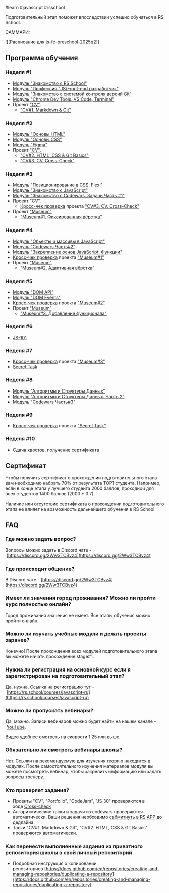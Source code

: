 #learn #javascript #rsschool

Подготовительный этап поможет впоследствии успешно обучаться в RS School.

САММАРИ:

![[Расписание для js-fe-preschool-2025q2]]

## Программа обучения
### Неделя #1

- [Модуль "Знакомство с RS School"](https://github.com/rolling-scopes-school/tasks/blob/master/stage0/modules/rs-school-intro)
- [Модуль "Профессия "JS/Front-end разработчик"](https://github.com/rolling-scopes-school/tasks/blob/master/stage0/modules/js-fe-developer)
- [Модуль "Знакомство с системой контроля версий Git"](https://github.com/rolling-scopes-school/tasks/blob/master/stage0/modules/git)
- [Модуль "Chrome Dev Tools, VS Code, Terminal"](https://github.com/rolling-scopes-school/tasks/blob/master/stage0/modules/basic-tools)
- Проект ["CV"](https://github.com/rolling-scopes-school/tasks/blob/master/tasks/cv/cv.md).
    - ["CV#1. Markdown & Git"](https://github.com/rolling-scopes-school/tasks/blob/master/tasks/cv/git-markdown.md)

### Неделя #2

- [Модуль "Основы HTML"](https://github.com/rolling-scopes-school/tasks/blob/master/stage0/modules/html-basics)
- [Модуль "Основы CSS"](https://github.com/rolling-scopes-school/tasks/blob/master/stage0/modules/css-basics)
- [Модуль "Figma"](https://github.com/rolling-scopes-school/tasks/blob/master/stage0/modules/figma)
- Проект ["CV"](https://github.com/rolling-scopes-school/tasks/blob/master/tasks/cv/cv.md).
    - ["CV#2. HTML, CSS & Git Basics"](https://github.com/rolling-scopes-school/tasks/blob/master/tasks/cv/html-css-git.md)
    - ["CV#3. CV. Cross-Check"](https://github.com/rolling-scopes-school/tasks/blob/master/tasks/cv/cv-stage0.md)

### Неделя #3

- [Модуль "Позиционирование в CSS. Flex."](https://github.com/rolling-scopes-school/tasks/blob/master/stage0/modules/css-positioning)
- [Модуль "Знакомство с JavaScript"](https://github.com/rolling-scopes-school/tasks/blob/master/stage0/modules/js-basics)
- [Модуль "Знакомство с Codewars. Задачи Часть #1"](https://github.com/rolling-scopes-school/tasks/blob/master/tasks/codewars/preschool-2022-codewars1.md)
- Проект ["CV"](https://github.com/rolling-scopes-school/tasks/blob/master/tasks/cv/cv.md).
    - [Кросс-чек проверка](https://rs.school/docs/ru/cross-check-flow) проекта ["CV#3. CV. Cross-Check"](https://github.com/rolling-scopes-school/tasks/blob/master/tasks/cv/cv-stage0.md)
- Проект ["Museum"](https://github.com/rolling-scopes-school/tasks/blob/master/tasks/museum/museum-stage1.md)
    - ["Museum#1. Фиксированная вёрстка"](https://github.com/rolling-scopes-school/tasks/blob/master/tasks/museum/museum-stage1.md)

### Неделя #4

- [Модуль "Обьекты и массивы в JavaScript"](https://github.com/rolling-scopes-school/tasks/blob/master/stage0/modules/objects-and-arrays)
- [Модуль "Codewars Часть#2"](https://github.com/rolling-scopes-school/tasks/blob/master/tasks/codewars/preschool-2022-codewars2.md)
- [Модуль "Закрепление основ JavaScript. Функции"](https://github.com/rolling-scopes-school/tasks/blob/master/stage0/modules/js-functions)
- [Кросс-чек проверка](https://rs.school/docs/ru/cross-check-flow) проекта ["Museum#1"](https://github.com/rolling-scopes-school/tasks/blob/master/tasks/museum/museum-stage1.md)
- Проект ["Museum"](https://github.com/rolling-scopes-school/tasks/blob/master/tasks/museum/museum-stage1.md)
    - ["Museum#2. Адаптивная вёрстка"](https://github.com/rolling-scopes-school/tasks/blob/master/tasks/museum/museum-adaptive.md)

### Неделя #5

- [Модуль "DOM API"](https://github.com/rolling-scopes-school/tasks/blob/master/stage0/modules/dom-api)
- [Модуль "DOM Events"](https://github.com/rolling-scopes-school/tasks/blob/master/stage0/modules/dom-events)
- [Кросс-чек проверка](https://rs.school/docs/ru/cross-check-flow) проекта ["Museum#2"](https://github.com/rolling-scopes-school/tasks/blob/master/tasks/museum/museum-adaptive.md)
- Проект ["Museum"](https://github.com/rolling-scopes-school/tasks/blob/master/tasks/museum/museum-stage1.md)
    - ["Museum#3. Добавление функционала"](https://github.com/rolling-scopes-school/tasks/blob/master/tasks/museum/museum-dom.md)

### Неделя #6

- [JS-101](https://github.com/Luffi2539/core-js-101/)

### Неделя #7

- [Кросс-чек проверка](https://rs.school/docs/ru/cross-check-flow) проекта ["Museum#3"](https://github.com/rolling-scopes-school/tasks/blob/master/tasks/museum/museum-dom.md)
- [Secret Task](https://www.youtube.com/watch?v=dQw4w9WgXcQ)

### Неделя #8

- [Модуль "Алгоритмы и Структуры Данных"](https://github.com/rolling-scopes-school/tasks/blob/master/stage0/modules/data-structures-part-1)
- [Модуль "Алгоритмы и Структуры Данных. Часть 2"](https://github.com/rolling-scopes-school/tasks/blob/master/stage0/modules/data-structures-part-2)
- [Модуль "Codewars Часть#3"](https://github.com/rolling-scopes-school/tasks/blob/master/tasks/codewars/preschool-2022-codewars3.md)

### Неделя #9

- [Кросс-чек проверка](https://rs.school/docs/ru/cross-check-flow) проекта ["Secret Task"](https://www.youtube.com/watch?v=dQw4w9WgXcQ)

### Неделя #10

- Сдача хвостов, получение сертификата

## Сертификат

Чтобы получить сертификат о прохождении подготовительного этапа вам необходимо набрать 70% от результата TOP1 студента. Например, если в конце этапа у лучшего студента 2000 баллов, проходной для всех студентов 1400 баллов (2000 * 0.7).

Наличие или отсутствие сертификата о прохождении подготовительного этапа не влияет на возможность дальнейшего обучения в RS School.

## FAQ

### Где можно задать вопрос?


Вопросы можно задать в Discord чате - [https://discord.gg/2Ww3TCBvz4](https://discord.gg/2Ww3TCBvz4)

### Где происходит общение?

В Discord чате - [https://discord.gg/2Ww3TCBvz4](https://discord.gg/2Ww3TCBvz4)

### Имеет ли значения город проживания? Можно ли пройти курс полностью онлайн?

Город проживания значения не имеет. Все этапы обучения можно пройти онлайн.

### Можно ли изучать учебные модули и делать проекты заранее?

Конечно! После прохождения всех модулей подготовительного этапа вы можете начать прохождение stage#1.

### Нужна ли регистрация на основной курс если я зарегистрирован на подготовительный этап?

Да, нужна. Ссылка на регистрацию тут - [https://rs.school/courses/javascript-ru](https://rs.school/courses/javascript-ru)

### Можно ли пропускать вебинары?

Да, можно. Записи вебинаров можно будет найти на нашем канале - [YouTube](https://youtube.com/c/rollingscopesschool).

Видео удобнее смотреть на скорости 1.25 или выше.

### Обязательно ли смотреть вебинары школы?

Нет. Ссылки на рекомендуемую для изучения теорию находится в модулях. После самостоятельного изучения материалов модуля вы можете посмотреть вебинар, чтобы закрепить информацию или задать вопросы тренеру.

### Кто проверяет задания?

- Проекты "CV", "Portfolio", "CodeJam", "JS 30" проверяются в ходе [Cross-check](https://rs.school/docs/ru/cross-check-flow)
- Алгоритмические таски и задачи из codewars проверяются автоматически. Ваши решения необходимо [сабмитнуть в RS APP](https://rs.school/docs/ru/rs-app-tasks) до дедлайна.
- Таски "CV#1. Markdown & Git", "CV#2. HTML, CSS & Git Basics" проверяются автоматически.

### Как перенести выполненные задания из приватного репозитория школы в свой личный репозиторий

- Подробная инструкция о копировании репозиториев [https://docs.github.com/en/repositories/creating-and-managing-repositories/duplicating-a-repository](https://docs.github.com/en/repositories/creating-and-managing-repositories/duplicating-a-repository)